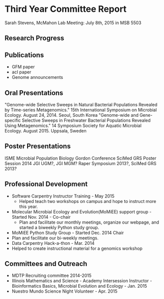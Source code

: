 # Third Year Committee Report
Sarah Stevens, McMahon Lab
Meeting: July 8th, 2015 in MSB 5503

## Research Progress

## Publications
- GFM paper
- acI paper
- Genome announcements

## Oral Presentations
"Genome-wide Selective Sweeps in Natural Bacterial Populations Revealed by Time-series Metagenomics." 15th International Symposium on Microbial Ecology. August 24, 2014. Seoul, South Korea
"Genome-wide and Gene-specific Selective Sweeps in Freshwater Bacterial Populations Revealed Using Metagenomics." 14 Symposium Society for Aquatic Microbial Ecology. August 2015. Uppsala, Sweden

## Poster Presentations
ISME
Microbial Population Biology Gordon Conference
SciMed GRS Poster Session 2014
JGI UGM?, JGI MGM? Raper Symposium 2013?, SciMed GRS 2013?

## Professional Development
- Software Carpentry Instructor Training - May 2015
  - Helped teach two workshops on campus and hope to instruct more this year.
- Molecular Microbial Ecology and Evolution(MoMiEE) support group - Started Nov. 2014 - Co-chair
  - Plan and facilitate our monthly meetings, organize our webpage, and started a biweekly Python study group.
- MoMiEE Python Study Group - Started Dec. 2014 Chair
 - Plan and facilitate our bi-weekly meetings.  
- Data Carpentry Hack-a-thon - Mar. 2014
 - Helped to create instructional material for a genomics workshop  

## Committees and Outreach
- MDTP Recruiting committee 2014-2015
- Illinois Mathematics and Science - Academy Intersession Instructor - Bioinformatics Basics, Microbial Evolution and Ecology - Jan. 2015
- Nuestro Mundo Science Night Volunteer - Apr. 2015
